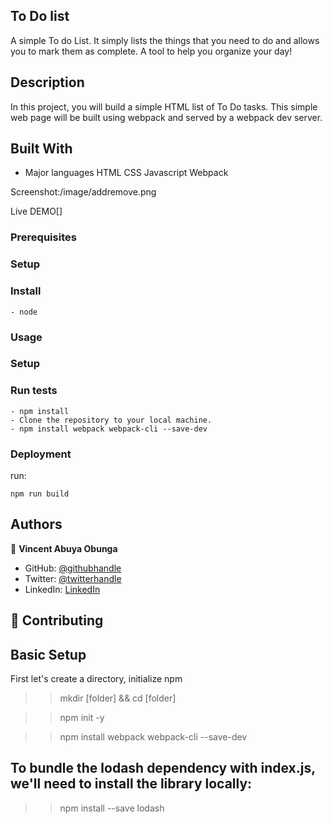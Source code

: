 ## To Do list

A simple To do List. It simply lists the things that you need to do and allows you to mark them as complete. A tool to help you organize your day!

## Description

In this project, you will build a simple HTML list of To Do tasks. This simple web page will be built using webpack and served by a webpack dev server.

## Built With

- Major languages
  HTML
  CSS
  Javascript
  Webpack

Screenshot:/image/addremove.png

Live DEMO[]

### Prerequisites

### Setup

### Install

    - node

### Usage

### Setup

### Run tests

```
- npm install
- Clone the repository to your local machine.
- npm install webpack webpack-cli --save-dev
```

### Deployment

run:

```
npm run build
```

## Authors

👤 **Vincent Abuya Obunga**

- GitHub: [@githubhandle](https://github.com/vabuyia)
- Twitter: [@twitterhandle](https://twitter.com/vabuya)
- LinkedIn: [LinkedIn](https://linkedin.com/in/linkedinhandle)

## 🤝 Contributing

## Basic Setup

First let's create a directory, initialize npm

> > mkdir [folder] && cd [folder]

> > npm init -y

> > npm install webpack webpack-cli --save-dev

## To bundle the lodash dependency with index.js, we'll need to install the library locally:

> > npm install --save lodash
